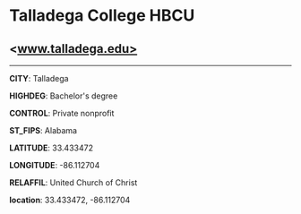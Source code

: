 # Talladega College HBCU
## <www.talladega.edu>
---
**CITY**: Talladega

**HIGHDEG**: Bachelor's degree

**CONTROL**: Private nonprofit

**ST_FIPS**: Alabama

**LATITUDE**: 33.433472

**LONGITUDE**: -86.112704

**RELAFFIL**: United Church of Christ

**location**: 33.433472, -86.112704